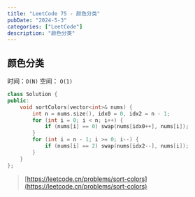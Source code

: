 ```yaml
---
title: "LeetCode 75 - 颜色分类"
pubDate: "2024-5-3"
categories: ["LeetCode"]
description: "颜色分类"
---
```


## 颜色分类

时间：`O(N)` 空间： `O(1)`

```c++
class Solution {
public:
    void sortColors(vector<int>& nums) {
        int n = nums.size(), idx0 = 0, idx2 = n - 1;
        for (int i = 0; i < n; i++) {
            if (nums[i] == 0) swap(nums[idx0++], nums[i]);
        }
        for (int i = n - 1; i >= 0; i--) {
            if (nums[i] == 2) swap(nums[idx2--], nums[i]);
        }
    }
};
```

> [https://leetcode.cn/problems/sort-colors](https://leetcode.cn/problems/sort-colors)
